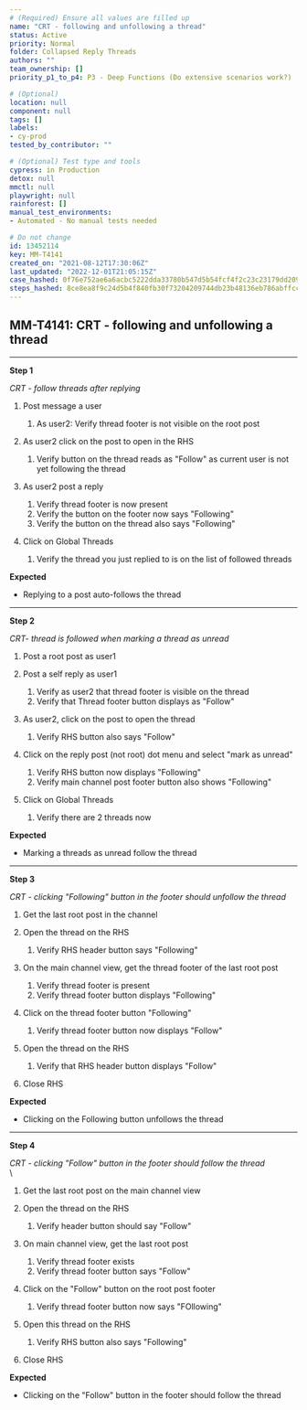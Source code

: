 ```yaml
---
# (Required) Ensure all values are filled up
name: "CRT - following and unfollowing a thread"
status: Active
priority: Normal
folder: Collapsed Reply Threads
authors: ""
team_ownership: []
priority_p1_to_p4: P3 - Deep Functions (Do extensive scenarios work?)

# (Optional)
location: null
component: null
tags: []
labels:
- cy-prod
tested_by_contributor: ""

# (Optional) Test type and tools
cypress: in Production
detox: null
mmctl: null
playwright: null
rainforest: []
manual_test_environments:
- Automated - No manual tests needed

# Do not change
id: 13452114
key: MM-T4141
created_on: "2021-08-12T17:30:06Z"
last_updated: "2022-12-01T21:05:15Z"
case_hashed: 0f76e752ae6a6acbc5222dda33780b547d5b54fcf4f2c23c23179dd2098bee1b39553525b8c8b5a0dcf09ffd92803d36
steps_hashed: 8ce8ea8f9c24d5b4f840fb30f73204209744db23b48136eb786abffcc91dff3e44cc85df6cfb898988f968c8acda10fa
---
```


<!-- (Auto-generated) Based on frontmatter's "key" and "name" -->

## MM-T4141: CRT - following and unfollowing a thread

---

**Step 1**

_CRT - follow threads after replying_

1. Post message a user

   1. As user2: Verify thread footer is not visible on the root post

2. As user2 click on the post to open in the RHS

   1. Verify button on the thread reads as "Follow" as current user is not yet following the thread

3. As user2 post a reply

   1. Verify thread footer is now present
   2. Verify the button on the footer now says "Following"
   3. Verify the button on the thread also says "Following" 

4. Click on Global Threads

   1. Verify the thread you just replied to is on the list of followed threads

**Expected**

- Replying to a post auto-follows the thread

---

**Step 2**

_CRT- thread is followed when marking a thread as unread_

1. Post a root post as user1

2. Post a self reply as user1

   1. Verify as user2 that thread footer is visible on the thread
   2. Verify that Thread footer button displays as "Follow" 

3. As user2, click on the post to open the thread

   1. Verify RHS button also says "Follow"

4. Click on the reply post (not root) dot menu and select "mark as unread"

   1. Verify RHS button now displays "Following"
   2. Verify main channel post footer button also shows "Following"

5. Click on Global Threads

   1. Verify there are 2 threads now

**Expected**

- Marking a threads as unread follow the thread

---

**Step 3**

_CRT - clicking "Following" button in the footer should unfollow the thread_

1. Get the last root post in the channel

2. Open the thread on the RHS

   1. Verify RHS header button says "Following"

3. On the main channel view, get the thread footer of the last root post

   1. Verify thread footer is present
   2. Verify thread footer button displays "Following"

4. Click on the thread footer button "Following"

   1. Verify thread footer button now displays "Follow"

5. Open the thread on the RHS

   1. Verify that RHS header button displays "Follow" 

6. Close RHS

**Expected**

- Clicking on the Following button unfollows the thread

---

**Step 4**

_CRT - clicking "Follow" button in the footer should follow the thread_\
\\

1. Get the last root post on the main channel view

2. Open the thread on the RHS

   1. Verify header button should say "Follow"

3. On main channel view, get the last root post

   1. Verify thread footer exists
   2. Verify thread footer button says "Follow"

4. Click on the "Follow" button on the root post footer

   1. Verify thread footer button now says "FOllowing"

5. Open this thread on the RHS

   1. Verify RHS button also says "Following"

6. Close RHS

**Expected**

- Clicking on the "Follow" button in the footer should follow the thread
